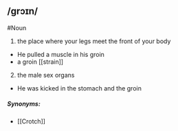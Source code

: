 ## /ɡrɔɪn/  
#Noun
1. the place where your legs meet the front of your body

- He pulled a muscle in his groin
- a groin [[strain]]

2. the male sex organs

- He was kicked in the stomach and the groin

##### Synonyms:
- [[Crotch]]